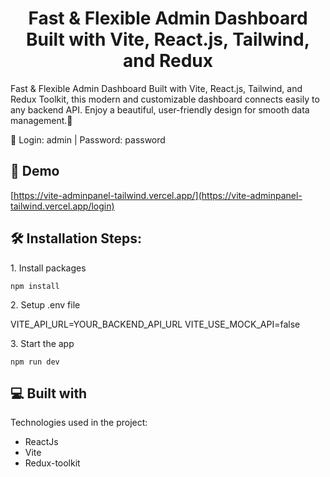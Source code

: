 <h1 align="center" id="title">Fast & Flexible Admin Dashboard Built with Vite, React.js, Tailwind, and Redux</h1>


<p id="description">Fast & Flexible Admin Dashboard Built with Vite, React.js, Tailwind, and Redux Toolkit, this modern and customizable dashboard connects easily to any backend API. Enjoy a beautiful, user-friendly design for smooth data management.🚀</p>
<p>🔑 Login: admin | Password: password</p>

<h2>🚀 Demo</h2>

[https://vite-adminpanel-tailwind.vercel.app/](https://vite-adminpanel-tailwind.vercel.app/login)

<h2>🛠 Installation Steps:</h2>

<p>1. Install packages</p>

`npm install`

<p>2. Setup .env file</p>
VITE_API_URL=YOUR_BACKEND_API_URL
VITE_USE_MOCK_API=false

<p>3. Start the app</p>

`npm run dev`

  
  
<h2>💻 Built with</h2>

Technologies used in the project:

*   ReactJs
*   Vite
*   Redux-toolkit
